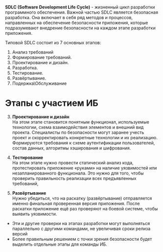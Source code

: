  **SDLC (Software Development Life Cycle)** - жизненный цикл разработки программного обеспечения. Важной частью SDLC является безопасная разработка. Она включает в себя ряд методов и процессов, направленных на обеспечение безопасности приложения, которые подразумевают внедрение безопасности на каждом этапе разработки приложения.


Типовой SDLC состоит из 7 основных этапов:

1. Анализ требований
2. Формирование требований.
3. Проектирование и дизайн.
4. Разработка.
5. Тестирование.
6. Развёртывание.
7. Подержка\Обслуживание


# Этапы с участием ИБ

3. **Проектирование и дизайн**<br>На этом этапе становится понятным функционал, используемые технологии, схема взаимодействия элементов и внешний вид проекта. Специалисты по безопасности могут заранее учесть проект и скорректировать конкретные технологии и их реализацию. Формируются требования к схеме аутентификации пользователей, состав данных, алгоритмы хэширования и шифрования.

5. **Тестирование**<br>На этом этапе нужно провести статический анализ кода, протестировать приложение «руками» на наличие уязвимостей или незапланированного функционала. Это нужно для того, чтобы проверить правильность реализации всех предъявленных требований,

6. **Развёртывание**<br>Нужно убедиться, что на раскатку (развёртывание) отправляется именно финальная проверенная версия приложения. После раскатки приложение ещё раз проверяют на боевой системе, чтобы выявить уязвимости.

- Эти и другие проверки на этапах разработки могут выполняться параллельно с другими командами, не увеличивая сроки релиза версий
- Более правильным решением с точки зрения безопасности будет выделить отдельные этапы для команды ИБ.
